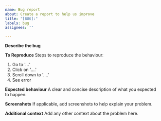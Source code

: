 ```yaml
---
name: Bug report
about: Create a report to help us improve
title: "[BUG]:"
labels: bug
assignees: ''

---
```


**Describe the bug**


**To Reproduce**
Steps to reproduce the behaviour:
1. Go to '...'
2. Click on '....'
3. Scroll down to '....'
4. See error

**Expected behaviour**
A clear and concise description of what you expected to happen.

**Screenshots**
If applicable, add screenshots to help explain your problem.

**Additional context**
Add any other context about the problem here.
